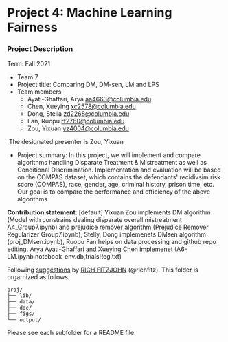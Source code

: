 # Project 4: Machine Learning Fairness

### [Project Description](doc/project4_desc.md)

Term: Fall 2021

+ Team 7
+ Project title: Comparing DM, DM-sen, LM and LPS
+ Team members
	+ Ayati-Ghaffari, Arya aa4663@columbia.edu
	+ Chen, Xueying xc2578@columbia.edu
	+ Dong, Stella zd2268@columbia.edu
	+ Fan, Ruopu rf2760@columbia.edu
	+ Zou, Yixuan yz4004@columbia.edu


 The designated presenter is Zou, Yixuan
+ Project summary: In this project, we will implement and compare algorithms handling Disparate Treatment & Mistreatment as well as Conditional Discrimination. Implementation and evaluation will be based on the COMPAS dataset, which contains the defendants' recidivsim risk score (COMPAS), race, gender, age, criminal history, prison time, etc. Our goal is to compare the performance and efficiency of the above algorithms.
	
**Contribution statement**: [default] Yixuan Zou implements DM algorithm (Model with constrains dealing disparate overall mistreatment A4_Group7.ipynb) and prejudice remover algorithm (Prejudice Remover Regularizer Group7.ipynb), Stelly, Dong implemenets DMsen algorithm (proj_DMsen.ipynb), Ruopu Fan helps on data processing and github repo editing. Arya Ayati-Ghaffari and Xueying Chen implemenet (A6-LM.ipynb,notebook_env.db,trialsReg.txt)

Following [suggestions](http://nicercode.github.io/blog/2013-04-05-projects/) by [RICH FITZJOHN](http://nicercode.github.io/about/#Team) (@richfitz). This folder is orgarnized as follows.

```
proj/
├── lib/
├── data/
├── doc/
├── figs/
└── output/
```

Please see each subfolder for a README file.
